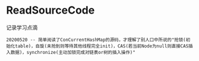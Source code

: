 # ReadSourceCode
记录学习点滴
```
20200520 -- 简单阅读了ConCurrentHashMap的源码，才理解了别人口中所说的"抢锁(初始化table)，自旋(未抢到则等待其他线程完全init)，CAS(若当前Node为null则直接CAS插入数据)，synchronize(主动加锁完成对链表or树的插入操作)"
```
